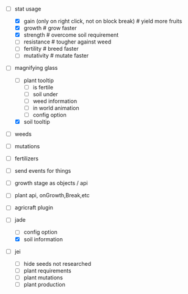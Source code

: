 -[ ] stat usage
  -[x] gain (only on right click, not on block break)  # yield more fruits
  -[x] growth  # grow faster
  -[x] strength  # overcome soil requirement
  -[ ] resistance  # tougher against weed
  -[ ] fertility  # breed faster
  -[ ] mutativity  # mutate faster

- [ ] magnifying glass
  -[ ] plant tooltip
    -[ ] is fertile
    -[ ] soil under
    -[ ] weed information
    -[ ] in world animation
    -[ ] config option
  -[x] soil tooltip

- [ ] weeds
- [ ] mutations
- [ ] fertilizers

-[ ] send events for things
-[ ] growth stage as objects / api
-[ ] plant api, onGrowth,Break,etc
-[ ] agricraft plugin

-[ ] jade
  -[ ] config option
  -[x] soil information

-[ ] jei
  -[ ] hide seeds not researched
  -[ ] plant requirements
  -[ ] plant mutations
  -[ ] plant production
